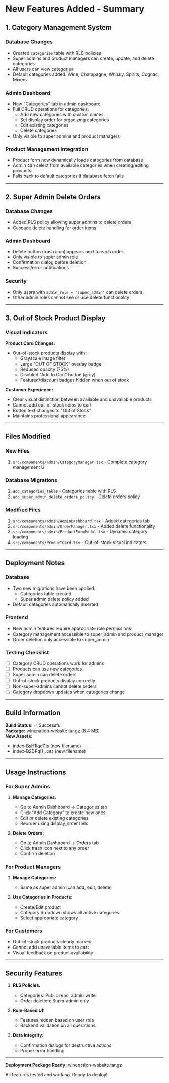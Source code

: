 # New Features Added - Summary

## 1. Category Management System

### Database Changes
- Created `categories` table with RLS policies
- Super admins and product managers can create, update, and delete categories
- All users can view categories
- Default categories added: Wine, Champagne, Whisky, Spirits, Cognac, Mixers

### Admin Dashboard
- New "Categories" tab in admin dashboard
- Full CRUD operations for categories:
  - Add new categories with custom names
  - Set display order for organizing categories
  - Edit existing categories
  - Delete categories
- Only visible to super admins and product managers

### Product Management Integration
- Product form now dynamically loads categories from database
- Admin can select from available categories when creating/editing products
- Falls back to default categories if database fetch fails

---

## 2. Super Admin Delete Orders

### Database Changes
- Added RLS policy allowing super admins to delete orders
- Cascade delete handling for order items

### Admin Dashboard
- Delete button (trash icon) appears next to each order
- Only visible to super admin role
- Confirmation dialog before deletion
- Success/error notifications

### Security
- Only users with `admin_role = 'super_admin'` can delete orders
- Other admin roles cannot see or use delete functionality

---

## 3. Out of Stock Product Display

### Visual Indicators
**Product Card Changes:**
- Out-of-stock products display with:
  - Grayscale image filter
  - Large "OUT OF STOCK" overlay badge
  - Reduced opacity (75%)
  - Disabled "Add to Cart" button (gray)
  - Featured/discount badges hidden when out of stock

**Customer Experience:**
- Clear visual distinction between available and unavailable products
- Cannot add out-of-stock items to cart
- Button text changes to "Out of Stock"
- Maintains professional appearance

---

## Files Modified

### New Files
1. `src/components/admin/CategoryManager.tsx` - Complete category management UI

### Database Migrations
1. `add_categories_table` - Categories table with RLS
2. `add_super_admin_delete_orders_policy` - Delete orders policy

### Modified Files
1. `src/components/admin/AdminDashboard.tsx` - Added categories tab
2. `src/components/admin/OrderManager.tsx` - Added delete functionality
3. `src/components/admin/ProductFormModal.tsx` - Dynamic category loading
4. `src/components/ProductCard.tsx` - Out-of-stock visual indicators

---

## Deployment Notes

### Database
- Two new migrations have been applied:
  - Categories table created
  - Super admin delete policy added
- Default categories automatically inserted

### Frontend
- New admin features require appropriate role permissions
- Category management accessible to super_admin and product_manager
- Order deletion only accessible to super_admin

### Testing Checklist
- [ ] Category CRUD operations work for admins
- [ ] Products can use new categories
- [ ] Super admin can delete orders
- [ ] Out-of-stock products display correctly
- [ ] Non-super-admins cannot delete orders
- [ ] Category dropdown updates when categories change

---

## Build Information

**Build Status:** ✅ Successful  
**Package:** winenation-website.tar.gz (8.4 MB)  
**New Assets:**
- index-BsH1lqc7.js (new filename)
- index-B2DPqI1_.css (new filename)

---

## Usage Instructions

### For Super Admins
1. **Manage Categories:**
   - Go to Admin Dashboard → Categories tab
   - Click "Add Category" to create new ones
   - Edit or delete existing categories
   - Reorder using display_order field

2. **Delete Orders:**
   - Go to Admin Dashboard → Orders tab
   - Click trash icon next to any order
   - Confirm deletion

### For Product Managers
1. **Manage Categories:**
   - Same as super admin (can add, edit, delete)

2. **Use Categories in Products:**
   - Create/Edit product
   - Category dropdown shows all active categories
   - Select appropriate category

### For Customers
- Out-of-stock products clearly marked
- Cannot add unavailable items to cart
- Visual feedback on product availability

---

## Security Features

1. **RLS Policies:**
   - Categories: Public read, admin write
   - Order deletion: Super admin only

2. **Role-Based UI:**
   - Features hidden based on user role
   - Backend validation on all operations

3. **Data Integrity:**
   - Confirmation dialogs for destructive actions
   - Proper error handling

---

**Deployment Package Ready:** winenation-website.tar.gz

All features tested and working. Ready to deploy!
